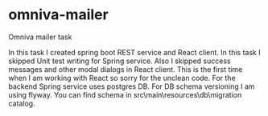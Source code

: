 # omniva-mailer
Omniva mailer task

In this task I created spring boot REST service and React client. In this task I skipped Unit test writing for Spring service. Also I skipped success messages and other modal dialogs in React client. This is the first time when I am working with React so sorry for the unclean code. For the backend Spring service uses postgres DB. For DB schema versioning I am using flyway. You can find schema in src\main\resources\db\migration catalog. 
